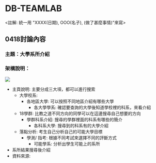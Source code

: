# DB-TEAMLAB
<註解: 統一用 "XXXX(日期), OOO(名子), (做了甚麼事情)"來寫>
## 0418討論內容
### 主題：大學系所介紹
### 架構說明：
![](https://i.imgur.com/wumvn6R.jpg)
* 主頁說明: 主要分成三大項，都可以進行搜索
    * 大學校系: 
        * 各地區大學: 可以按照不同地區介紹有哪些大學
            * 各大學學系: 確認要查詢的大學後知道學校裡的科系，來看介紹
    * 18學群: 比教之道不同方向的同學可以在這邊搜尋自己想要的方向
        * 學群科系介紹: 搜尋的學群裡面的科系有哪些的簡介
            * 各科系大學: 搜尋到的科系有的大學介紹
    * 落點分析: 考生自己分析自己的可能大學目標
        * 學測/ 指考: 根據不同考試來選擇不同的評斷方式
            * 可能學系: 分析出學生可能上的系所
* 系所結果搜尋後介紹
* 資料來源: 

